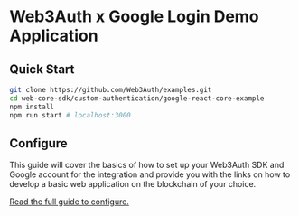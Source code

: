 # Web3Auth x Google Login Demo Application

## Quick Start

```bash
git clone https://github.com/Web3Auth/examples.git
cd web-core-sdk/custom-authentication/google-react-core-example
npm install
npm run start # localhost:3000
```

## Configure

This guide will cover the basics of how to set up your Web3Auth SDK and Google
account for the integration and provide you with the links on how to develop a
basic web application on the blockchain of your choice.

[Read the full guide to configure.](https://web3auth.io/docs/guides/google)
